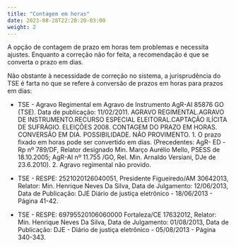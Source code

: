 ```yaml
---
title: "Contagem em horas"
date: 2023-08-28T22:20:20-03:00
weight: 2
---
```


A opção de contagem de prazo em horas tem problemas e necessita ajustes. Enquanto a correção não for feita, a recomendação é que se converta o prazo em dias.

Não obstante à necessidade de correção no sistema, a jurisprudência do TSE é farta no que se refere à conversão de prazos em horas para prazos em dias:

+ TSE - Agravo Regimental em Agravo de Instrumento AgR-AI 85876 GO (TSE). Data de publicação: 11/02/2011.
AGRAVO REGIMENTAL.AGRAVO DE INSTRUMENTO.RECURSO ESPECIAL ELEITORAL.CAPTAÇÃO ILÍCITA DE SUFRÁGIO. ELEIÇÕES 2008. CONTAGEM DO PRAZO EM HORAS. CONVERSÃO EM DIA. POSSIBILIDADE. NÃO PROVIMENTO. 1. O prazo fixado em horas pode ser convertido em dias. (Precedentes: AgR- ED -Rp nº 789/DF, Relator designado Min. Março Aurélio Mello, PSESS de 18.10.2005; AgR-AI nº 11.755 /GO, Rel. Min. Arnaldo Versiani, DJe de 23.6.2010). 2. Agravo regimental não provido.

+ TSE - RESPE: 2521020126040051, Presidente Figueiredo/AM 30642013, Relator: Min. Henrique Neves Da Silva, Data de Julgamento: 12/06/2013, Data de Publicação: DJE Diário de justiça eletrônico - 18/06/2013 - Página 41-42. 

+ TSE - RESPE: 69795520106060000 Fortaleza/CE 17632012, Relator: Min. Henrique Neves Da Silva, Data de Julgamento: 01/08/2013, Data de Publicação: DJE - Diário de justiça eletrônico - 05/08/2013 - Página 340-343.
